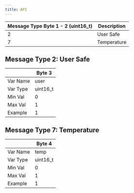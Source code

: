 ```yaml
---
title: API
---
```


| Message Type Byte 1 - 2 (uint16_t) | Description |
| ---- | ---- |
| 2 | User Safe |
| 7 | Temperature |


## Message Type 2: User Safe
|  | Byte 3 |
| ---- | ---- |
| Var Name | user |
| Var Type | uint16_t |
| Min Val | 0 |
| Max Val | 1 |
| Example | 1 |


## Message Type 7: Temperature
|  | Byte 4 |
| ---- | ---- |
| Var Name | temp |
| Var Type | uint16_t |
| Min Val | 0 |
| Max Val | 1 |
| Example | 1 |
